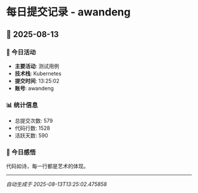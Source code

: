 # 每日提交记录 - awandeng

## 📅 2025-08-13

### 🎯 今日活动
- **主要活动**: 测试用例
- **技术栈**: Kubernetes
- **提交时间**: 13:25:02
- **账号**: awandeng

### 📊 统计信息
- 总提交次数: 579
- 代码行数: 1528
- 活跃天数: 590

### 💭 今日感悟
代码如诗，每一行都是艺术的体现。

---
*自动生成于 2025-08-13T13:25:02.475858*
